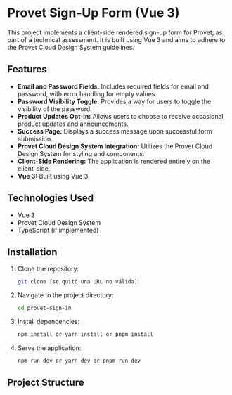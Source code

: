 # Provet Sign-Up Form (Vue 3)

This project implements a client-side rendered sign-up form for Provet, as part of a technical assessment. It is built using Vue 3 and aims to adhere to the Provet Cloud Design System guidelines.

## Features

*   **Email and Password Fields:** Includes required fields for email and password, with error handling for empty values.
*   **Password Visibility Toggle:** Provides a way for users to toggle the visibility of the password.
*   **Product Updates Opt-in:** Allows users to choose to receive occasional product updates and announcements.
*   **Success Page:** Displays a success message upon successful form submission.
*   **Provet Cloud Design System Integration:**  Utilizes the Provet Cloud Design System for styling and components.
*   **Client-Side Rendering:** The application is rendered entirely on the client-side.
*   **Vue 3:** Built using Vue 3.

## Technologies Used

*   Vue 3
*   Provet Cloud Design System
*   TypeScript (if implemented)

## Installation

1.  Clone the repository:

    ```bash
    git clone [se quitó una URL no válida]
    ```

2.  Navigate to the project directory:

    ```bash
    cd provet-sign-in
    ```

3.  Install dependencies:

    ```bash
    npm install or yarn install or pnpm install
    ```

4.  Serve the application:

    ```bash
    npm run dev or yarn dev or pnpm run dev
    ```

## Project Structure

